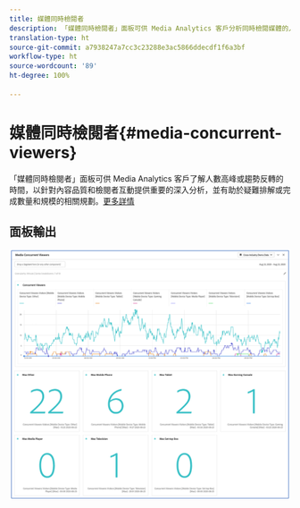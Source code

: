 ```yaml
---
title: 媒體同時檢閱者
description: 「媒體同時檢閱者」面板可供 Media Analytics 客戶分析同時檢閱媒體的人數，了解人數高峰或趨勢反轉的時間。
translation-type: ht
source-git-commit: a7938247a7cc3c23288e3ac5866ddecdf1f6a3bf
workflow-type: ht
source-wordcount: '89'
ht-degree: 100%

---
```



# 媒體同時檢閱者{#media-concurrent-viewers}

「媒體同時檢閱者」面板可供 Media Analytics 客戶了解人數高峰或趨勢反轉的時間，以針對內容品質和檢閱者互動提供重要的深入分析，並有助於疑難排解或完成數量和規模的相關規劃。[更多詳情](https://docs.adobe.com/content/help/en/analytics/analyze/analysis-workspace/panels/media-concurrent-viewers.html)

## 面板輸出

![](assets/concurrent-viewers-output.png)

